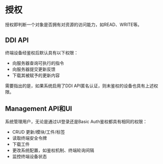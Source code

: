 # 授权

授权即判断一个对象是否拥有对资源的访问能力，如READ、WRITE等。

## DDI API

终端设备经鉴权后默认具有以下权限：

* 向服务器查询可执行的指令
* 向服务器提交更新反馈
* 下载其被赋予的更新内容

需要指出的是，如果系统启用了DDI API匿名认证，则未鉴权的设备也具有上述权限。

## Management API和UI

系统管理用户，无论是通过UI登录还是Basic Auth鉴权都具有相同的权限：

* CRUD 更新/模块/工件/标签
* 读取终端安全令牌
* 下载工件
* 更改系统配置，如鉴权机制、终端轮询间隔
* 监控终端设备状态



